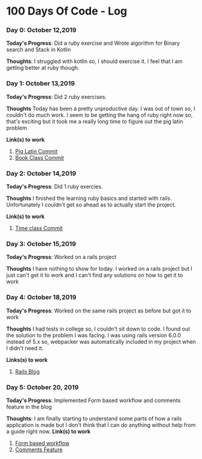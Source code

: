 # 100 Days Of Code - Log

<!-- ### Day 0: February 30, 2016 (Example 1)
##### (delete me or comment me out)

**Today's Progress**: Fixed CSS, worked on canvas functionality for the app.

**Thoughts:** I really struggled with CSS, but, overall, I feel like I am slowly getting better at it. Canvas is still new for me, but I managed to figure out some basic functionality.

**Link to work:** [Calculator App](http://www.example.com)

### Day 0: February 30, 2016 (Example 2)
##### (delete me or comment me out)

**Today's Progress**: Fixed CSS, worked on canvas functionality for the app.

**Thoughts**: I really struggled with CSS, but, overall, I feel like I am slowly getting better at it. Canvas is still new for me, but I managed to figure out some basic functionality.

**Link(s) to work**: [Calculator App](http://www.example.com)


### Day 1: June 27, Monday

**Today's Progress**: I've gone through many exercises on FreeCodeCamp.

**Thoughts** I've recently started coding, and it's a great feeling when I finally solve an algorithm challenge after a lot of attempts and hours spent.

**Link(s) to work**
1. [Find the Longest Word in a String](https://www.freecodecamp.com/challenges/find-the-longest-word-in-a-string)
2. [Title Case a Sentence](https://www.freecodecamp.com/challenges/title-case-a-sentence) -->

### Day 0: October 12,2019

**Today's Progress**: Did a ruby exercise and Wrote algorithm for Binary search and Stack in Kotlin

**Thoughts**: I struggled with kotlin so, I should exercise it. I feel that I am getting better at ruby though. 


### Day 1: October 13,2019

**Today's Progress**: Did 2 ruby exercises. 

**Thoughts** Today has been a pretty unproductive day. I was out of town so, I couldn't do much work. I seem to be getting the hang of ruby right now so, that's exciting but it took me a really long time to figure out the pig latin problem

**Link(s) to work**
1. [Pig Latin Commit](https://github.com/RKRohk/learn_ruby/commit/a7e10364ea95b5423372bcd6b94b4d5891ec810a)
2. [Book Class Commit](https://github.com/RKRohk/learn_ruby/commit/7bd2402298365eccd43c6642de89d652f69991a6)

### Day 2: October 14,2019

**Today's Progress**: Did 1 ruby exercies.

**Thoughts** I finished the learning ruby basics and started with rails. Unfortunately I couldn't get so ahead as to actually start the project.

**Link(s) to work**
1. [Time class Commit](https://github.com/RKRohk/learn_ruby/commit/bb5af276b3eb0609c173fa4cc9d681206cc2860b)

### Day 3: October 15,2019

**Today's Progress**: Worked on a rails project

**Thoughts** I have nothing to show for today. I worked on a rails project but I just can't get it to work and I can't find any solutions on how to get it to work

### Day 4: October 18,2019

**Today's Progress**: Worked on the same rails project as before but got it to work

**Thoughts** I had tests in college so, I couldn't sit down to code. I found out the solution to the problem I was facing. I was using rails version 6.0.0 instead of 5.x so, webpacker was automatically included in my project when I didn't need it.

**Links(s) to work**
1. [Rails Blog](https://github.com/RKRohk/RubyBlogger)

### Day 5: October 20, 2019

**Today's Progress**: Implemented Form based workflow and comments feature in the blog

**Thoughts**: I am finally starting to understand some parts of how a rails application is made but I don't think that I can do anything without help from a guide right now. 
**Link(s) to work**
1. [Form based workflow](https://github.com/RKRohk/RubyBlogger/commit/80e6399b1e896f4f9959dd47eceaa9c87b145820)
2. [Comments Feature](https://github.com/RKRohk/RubyBlogger/commit/5801d18c74307e33d5e8749c4adccac7bf6816a7)
